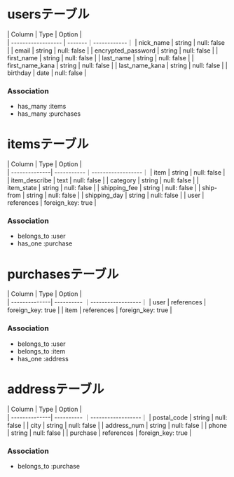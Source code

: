 # usersテーブル

| Column             | Type   | Option      |  
| ------------------ | -------｜------------｜
| nick_name          | string | null: false |
| email              | string | null: false |
| encrypted_password | string | null: false |
| first_name         | string | null: false |
| last_name          | string | null: false |
| first_name_kana    | string | null: false |
| last_name_kana     | string | null: false |
| birthday           | date   | null: false |

### Association
- has_many :items
- has_many :purchases

# itemsテーブル

| Column        | Type       | Option            |  
| --------------| -----------｜------------------｜
| item          | string     | null: false       |
| item_describe | text       | null: false       |
| category      | string     | null: false       |
| item_state    | string     | null: false       |
| shipping_fee  | string     | null: false       |
| ship-from     | string     | null: false       |
| shipping_day  | string     | null: false       |
| user          | references | foreign_key: true |

### Association
- belongs_to :user
- has_one :purchase

# purchasesテーブル

| Column        | Type       | Option            |  
| --------------| ---------- ｜------------------｜
| user          | references | foreign_key: true |
| item          | references | foreign_key: true |

### Association
- belongs_to :user
- belongs_to :item
- has_one :address

# addressテーブル

| Column        | Type       | Option            |  
| --------------| ---------- ｜------------------｜
| postal_code   | string     | null: false       |
| city          | string     | null: false       |
| address_num   | string     | null: false       |
| phone         | string     | null: false       |
| purchase      | references | foreign_key: true |

### Association
- belongs_to :purchase